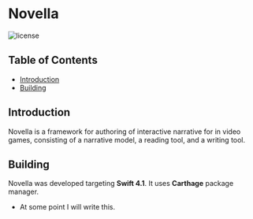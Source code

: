 # Novella

![license](https://img.shields.io/github/license/mashape/apistatus.svg)

## Table of Contents

- [Introduction](#introduction)
- [Building](#building)

## Introduction

Novella is a framework for authoring of interactive narrative for in video games, consisting of a narrative model, a reading tool, and a writing tool.


## Building

Novella was developed targeting **Swift 4.1**.  It uses **Carthage** package manager.
- At some point I will write this.